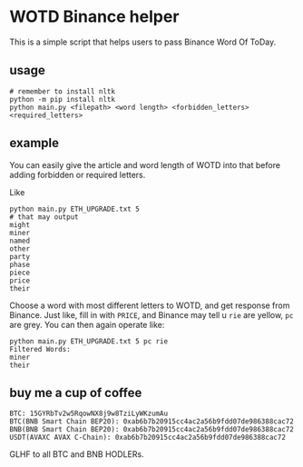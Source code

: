 # WOTD Binance helper

This is a simple script that helps users to pass Binance Word Of ToDay.

## usage

``` shell
# remember to install nltk
python -m pip install nltk
python main.py <filepath> <word length> <forbidden_letters> <required_letters>
```

## example
You can easily give the article and word length of WOTD into that before adding forbidden or required letters.

Like 
``` shell
python main.py ETH_UPGRADE.txt 5
# that may output
might
miner
named
other
party
phase
piece
price
their
```
Choose a word with most different letters to WOTD, and get response from Binance.
Just like, fill in with `PRICE`, and Binance may tell u `rie` are yellow, `pc` are grey.
You can then again operate like:
```shell
python main.py ETH_UPGRADE.txt 5 pc rie
Filtered Words:
miner
their
```


## buy me a cup of coffee

```
BTC: 15GYRbTv2w5RqowNX8j9w8TziLyWKzumAu
BTC(BNB Smart Chain BEP20): 0xab6b7b20915cc4ac2a56b9fdd07de986388cac72
BNB(BNB Smart Chain BEP20): 0xab6b7b20915cc4ac2a56b9fdd07de986388cac72
USDT(AVAXC AVAX C-Chain): 0xab6b7b20915cc4ac2a56b9fdd07de986388cac72
```

GLHF to all BTC and BNB HODLERs. 